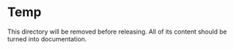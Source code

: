 # Temp

This directory will be removed before releasing.
All of its content should be turned into documentation.
